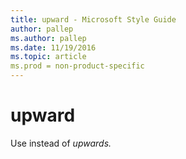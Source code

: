 ```yaml
---
title: upward - Microsoft Style Guide
author: pallep
ms.author: pallep
ms.date: 11/19/2016
ms.topic: article
ms.prod = non-product-specific
---
```


# upward

Use instead of *upwards.*
